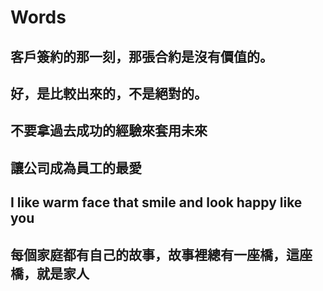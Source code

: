 # Words

## 客戶簽約的那一刻，那張合約是沒有價值的。

## 好，是比較出來的，不是絕對的。

## 不要拿過去成功的經驗來套用未來

## 讓公司成為員工的最愛

## I like warm face that smile and look happy like you

## 每個家庭都有自己的故事，故事裡總有一座橋，這座橋，就是家人

